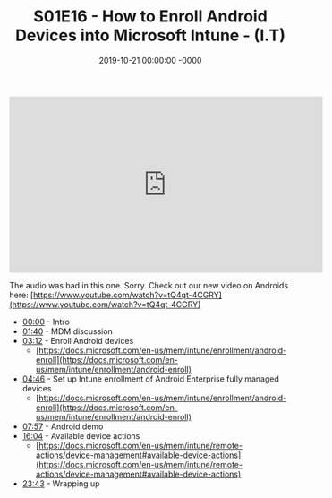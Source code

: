 ﻿---
layout: post
title: "S01E16 - How to Enroll Android Devices into Microsoft Intune - (I.T)"
date: 2019-10-21 00:00:00 -0000
categories:
---

<iframe loading="lazy" width="560" height="315" src="https://www.youtube.com/embed/D_GvmxnA0kM" title="YouTube video player" frameborder="0" allow="accelerometer; autoplay; clipboard-write; encrypted-media; gyroscope; picture-in-picture" allowfullscreen></iframe>

The audio was bad in this one. Sorry. Check out our new video on Androids here:
[https://www.youtube.com/watch?v=tQ4qt-4CGRY](https://www.youtube.com/watch?v=tQ4qt-4CGRY)

 * [00:00](https://www.youtube.com/watch?v=D_GvmxnA0kM&t=0s) - Intro
 * [01:40](https://www.youtube.com/watch?v=D_GvmxnA0kM&t=100s) - MDM discussion
 * [03:12](https://www.youtube.com/watch?v=D_GvmxnA0kM&t=192s) - Enroll Android devices
   - [https://docs.microsoft.com/en-us/mem/intune/enrollment/android-enroll](https://docs.microsoft.com/en-us/mem/intune/enrollment/android-enroll)
 * [04:46](https://www.youtube.com/watch?v=D_GvmxnA0kM&t=286s) - Set up Intune enrollment of Android Enterprise fully managed devices
   - [https://docs.microsoft.com/en-us/mem/intune/enrollment/android-enroll](https://docs.microsoft.com/en-us/mem/intune/enrollment/android-enroll)
 * [07:57](https://www.youtube.com/watch?v=D_GvmxnA0kM&t=477s) - Android demo
 * [16:04](https://www.youtube.com/watch?v=D_GvmxnA0kM&t=964s) - Available device actions
   - [https://docs.microsoft.com/en-us/mem/intune/remote-actions/device-management#available-device-actions](https://docs.microsoft.com/en-us/mem/intune/remote-actions/device-management#available-device-actions)
 * [23:43](https://www.youtube.com/watch?v=D_GvmxnA0kM&t=1423s) - Wrapping up

